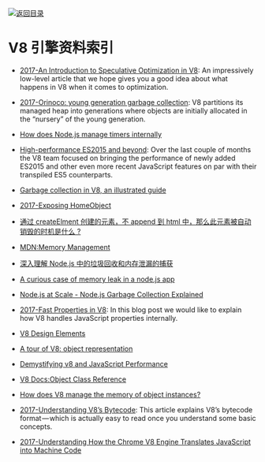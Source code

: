 [![返回目录](https://parg.co/UGo)](https://parg.co/b4z) 
 
 
# V8 引擎资料索引

* [2017-An Introduction to Speculative Optimization in V8](https://parg.co/Uuv): An impressively low-level article that we hope gives you a good idea about what happens in V8 when it comes to optimization.

- [2017-Orinoco: young generation garbage collection](https://parg.co/UpK): V8 partitions its managed heap into generations where objects are initially allocated in the “nursery” of the young generation.

- [How does Node.js manage timers internally](https://asafdav2.github.io/2017/node-js-timers/)

- [High-performance ES2015 and beyond](http://6me.us/2dRAT4): Over the last couple of months the V8 team focused on bringing the performance of newly added ES2015 and other even more recent JavaScript features on par with their transpiled ES5 counterparts.

- [Garbage collection in V8, an illustrated guide](https://parg.co/bQG)

- [2017-Exposing HomeObject](https://hackernoon.com/exposing-homeobject-e61061cbfe17#.e9vdk64zd)

- [通过 createElment 创建的元素，不 append 到 html 中，那么此元素被自动销毁的时机是什么 ?](https://www.zhihu.com/question/53232730/answer/139102636)

- [MDN:Memory Management](https://developer.mozilla.org/en-US/docs/Web/JavaScript/Memory_Management)

* [深入理解 Node.js 中的垃圾回收和内存泄漏的捕获](http://wwsun.github.io/posts/understanding-nodejs-gc.html)

* [A curious case of memory leak in a node.js app](https://www.future-processing.pl/blog/a-curious-case-of-memory-leak-in-a-node-js-app/)

- [Node.js at Scale - Node.js Garbage Collection Explained](https://blog.risingstack.com/node-js-at-scale-node-js-garbage-collection/)

* [2017-Fast Properties in V8](https://parg.co/b70): In this blog post we would like to explain how V8 handles JavaScript properties internally.

- [V8 Design Elements](https://github.com/v8/v8/wiki/Design%20Elements)

- [A tour of V8: object representation](http://www.jayconrod.com/posts/52/a-tour-of-v8-object-representation)

- [Demystifying v8 and JavaScript Performance](http://thlorenz.com/talks/demystifying-v8/talk.pdf)

- [V8 Docs:Object Class Reference](https://v8docs.nodesource.com/node-7.2/db/d85/classv8_1_1_object.html)

- [How does V8 manage the memory of object instances?](http://stackoverflow.com/questions/7413168/how-does-v8-manage-the-memory-of-object-instances)

- [2017-Understanding V8’s Bytecode](https://parg.co/bzQ): This article explains V8’s bytecode format — which is actually easy to read once you understand some basic concepts.

- [2017-Understanding How the Chrome V8 Engine Translates JavaScript into Machine Code](https://parg.co/Utm)
